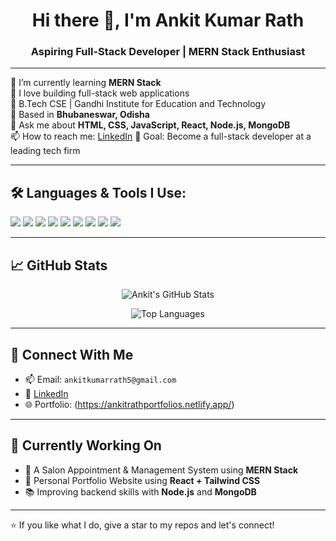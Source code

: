 <!-- Profile README for Ankit Kumar Rath -->

<h1 align="center">Hi there 👋, I'm Ankit Kumar Rath</h1>
<h3 align="center">Aspiring Full-Stack Developer | MERN Stack Enthusiast</h3>

---

🔭 I’m currently learning **MERN Stack**  
🌱 I love building full-stack web applications  
💼 B.Tech CSE | Gandhi Institute for Education and Technology  
📍 Based in **Bhubaneswar, Odisha**  
💬 Ask me about **HTML, CSS, JavaScript, React, Node.js, MongoDB**  
📫 How to reach me: [LinkedIn](https://www.linkedin.com/in/ankit-kumar-rath-609020339/) 
🎯 Goal: Become a full-stack developer at a leading tech firm

---

## 🛠️ Languages & Tools I Use:
<p align="left">
  <img src="https://img.shields.io/badge/HTML5-E34F26?style=for-the-badge&logo=html5&logoColor=white"/>
  <img src="https://img.shields.io/badge/CSS3-1572B6?style=for-the-badge&logo=css3&logoColor=white"/>
  <img src="https://img.shields.io/badge/JavaScript-yellow?style=for-the-badge&logo=javascript&logoColor=black"/>
  <img src="https://img.shields.io/badge/React-20232A?style=for-the-badge&logo=react"/>
  <img src="https://img.shields.io/badge/Node.js-339933?style=for-the-badge&logo=nodedotjs&logoColor=white"/>
  <img src="https://img.shields.io/badge/Express.js-000000?style=for-the-badge&logo=express&logoColor=white"/>
  <img src="https://img.shields.io/badge/MongoDB-4EA94B?style=for-the-badge&logo=mongodb&logoColor=white"/>
  <img src="https://img.shields.io/badge/Git-F05032?style=for-the-badge&logo=git&logoColor=white"/>
  <img src="https://img.shields.io/badge/TailwindCSS-06B6D4?style=for-the-badge&logo=tailwindcss&logoColor=white"/>
</p>

---

## 📈 GitHub Stats

<p align="center">
  <img src="https://github-readme-stats.vercel.app/api?username=ankit6370232757&show_icons=true&theme=radical" alt="Ankit's GitHub Stats" />
</p>

<p align="center">
  <img src="https://github-readme-stats.vercel.app/api/top-langs/?username=ankit6370232757&layout=compact&theme=radical" alt="Top Languages" />
</p>

---


## 🔗 Connect With Me

- 📫 Email: `ankitkumarrath5@gmail.com`
- 💼 [LinkedIn](https://www.linkedin.com/in/ankit-kumar-rath-609020339/) 
- 🌐 Portfolio: (https://ankitrathportfolios.netlify.app/)

---

## 🧠 Currently Working On

- 🔧 A Salon Appointment & Management System using **MERN Stack**
- 🧪 Personal Portfolio Website using **React + Tailwind CSS**
- 📚 Improving backend skills with **Node.js** and **MongoDB**

---

⭐️ If you like what I do, give a star to my repos and let's connect!


